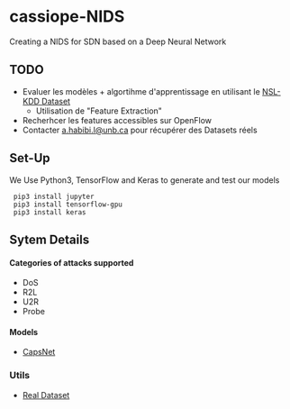 # cassiope-NIDS
Creating a NIDS for SDN based on a Deep Neural Network

## TODO

* Evaluer les modèles + algortihme d'apprentissage en utilisant le [NSL-KDD Dataset][NSL-KDD]
  * Utilisation de "Feature Extraction"
* Recherhcer les features accessibles sur OpenFlow
* Contacter a.habibi.l@unb.ca pour récupérer des Datasets réels

## Set-Up

We Use Python3, TensorFlow and Keras to generate and test our models

```
 pip3 install jupyter
 pip3 install tensorflow-gpu
 pip3 install keras
```

 
 
## Sytem Details

#### Categories of attacks supported ####
* DoS
* R2L
* U2R
* Probe

#### Models ####
* [CapsNet][CapsNet]


### Utils
* [Real Dataset][Datasets]



[NSL-KDD]: https://kdd.ics.uci.edu/databases/kddcup99/kddcup99.html
[CapsNet]: https://github.com/XifengGuo/CapsNet-Keras
[Datasets]: http://www.unb.ca/cic/datasets/index.html
